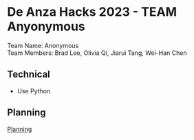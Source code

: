 # De Anza Hacks 2023 - TEAM Anyonymous
Team Name: Anonymous  
Team Members: Brad Lee, Olivia Qi, Jiarui Tang, Wei-Han Chen

## Technical

* Use Python

## Planning

[Planning](main/Docs/planning.md)
